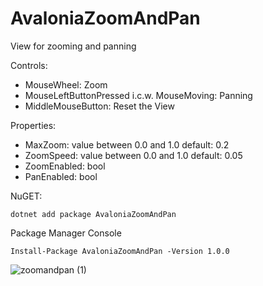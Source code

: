 # AvaloniaZoomAndPan

View for zooming and panning

Controls:
-   MouseWheel: Zoom
-   MouseLeftButtonPressed i.c.w. MouseMoving: Panning
-   MiddleMouseButton: Reset the View

Properties:
-   MaxZoom: value between 0.0 and 1.0 default: 0.2
-   ZoomSpeed: value between 0.0 and 1.0 default: 0.05
-   ZoomEnabled: bool
-   PanEnabled: bool

NuGET:
```
dotnet add package AvaloniaZoomAndPan
```

Package Manager Console
```
Install-Package AvaloniaZoomAndPan -Version 1.0.0
```

![zoomandpan (1)](https://github.com/DirkKramer/AvaloniaZoomAndPan/assets/46933603/b95ee48c-ab1a-4dc6-97e5-e6862a709aec)

